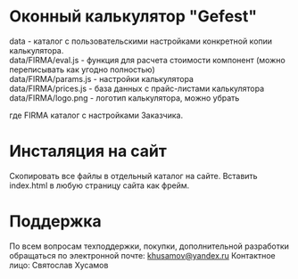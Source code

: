 Оконный калькулятор "Gefest"
============================

data - каталог с пользовательскими настройками конкретной копии калькулятора.  
data/FIRMA/eval.js - функция для расчета стоимости компонент (можно переписывать как угодно полностью)  
data/FIRMA/params.js - настройки калькулятора  
data/FIRMA/prices.js - база данных с прайс-листами калькулятора  
data/FIRMA/logo.png - логотип калькулятора, можно убрать  

где FIRMA каталог с настройками Заказчика.

Инсталяция на сайт
==================

Скопировать все файлы в отдельный каталог на сайте.
Вставить index.html в любую страницу сайта как фрейм.

Поддержка
==================

По всем вопросам техподдержки, покупки, дополнительной разработки 
обращаться по электронной почте:
khusamov@yandex.ru
Контактное лицо: Святослав Хусамов
